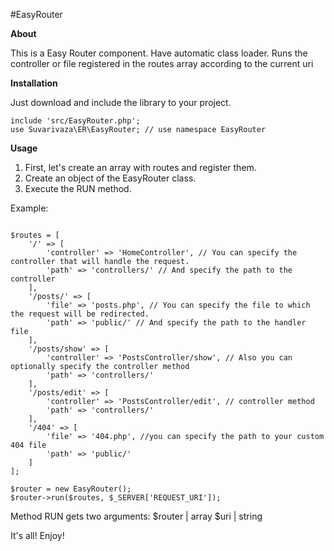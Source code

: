 #EasyRouter

**About**

This is a Easy Router component.
Have automatic class loader.
Runs the controller or file registered in the routes array according to the current uri

**Installation**

Just download and include the library to your project.

```
include 'src/EasyRouter.php';
use Suvarivaza\ER\EasyRouter; // use namespace EasyRouter
```

**Usage**


1. First, let's create an array with routes and register them.
2. Create an object of the EasyRouter class.
3. Execute the RUN method.


Example:

```

$routes = [
    '/' => [
        'controller' => 'HomeController', // You can specify the controller that will handle the request.
        'path' => 'controllers/' // And specify the path to the controller
    ],
    '/posts/' => [
        'file' => 'posts.php', // You can specify the file to which the request will be redirected.
        'path' => 'public/' // And specify the path to the handler file
    ],
    '/posts/show' => [
        'controller' => 'PostsController/show', // Also you can optionally specify the controller method
        'path' => 'controllers/'
    ],
    '/posts/edit' => [
        'controller' => 'PostsController/edit', // controller method
        'path' => 'controllers/'
    ],
    '/404' => [
        'file' => '404.php', //you can specify the path to your custom 404 file
        'path' => 'public/'
    ]
];

$router = new EasyRouter();
$router->run($routes, $_SERVER['REQUEST_URI']);

```

Method RUN gets two arguments: 
$router | array 
$uri | string

It's all! Enjoy!
